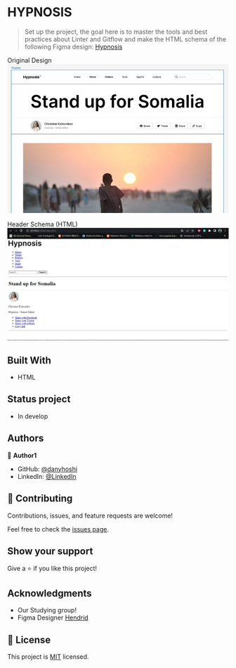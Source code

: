 # HYPNOSIS

> Set up the project, the goal here is to master the tools and best practices about Linter and Gitflow and make the HTML schema of the following Figma design: [Hypnosis](https://www.figma.com/file/Ff1dN18GQSNumaa3Iz3BM1/Hypnosis---Neobrutalism-Magazine-Template-(Community)?node-id=49%3A15&t=eJPvslzLnvi5LgPR-0)

Original Design
![screenshotDesign](./screenShotDesign.jpg)

Header Schema (HTML)
![screenshot](./screenShot.jpg)

## Built With

- HTML

## Status project

- In develop

## Authors

👤 **Author1**

- GitHub: [@danyhoshi](https://github.com/danyhoshi)
- LinkedIn: [@LinkedIn](https://www.linkedin.com/in/daniela-gonz%C3%A1lez-ba16a556/)

## 🤝 Contributing

Contributions, issues, and feature requests are welcome!

Feel free to check the [issues page](../../issues/).

## Show your support

Give a ⭐️ if you like this project!

## Acknowledgments

- Our Studying group!
- Figma Designer [Hendrid](hendridg@gmail.com)

## 📝 License

This project is [MIT](./MIT.md) licensed.
